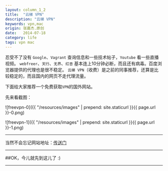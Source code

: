```yaml
---
layout: column_1_2
title:  "云梯 VPN"
description: "云梯 VPN"
keywords: vpn,mac
origin: 张嘉杰.原创
date:   2014-07-18
category: life
tags: vpn mac
---
```

忍受不了没有 `Google`、`Vagrant` 查询信息和一些技术帖子，`Youtube` 看一些直播视频。
`webfreer`、`天行`、`无界`、`红杏` 基本连上10分钟必断，而且还有病毒。百度浏览器提供的代理也是很不稳定。
`云梯 VPN`（收费）是之前的同事推荐，还算是比较稳定的，而且国内的网页不走代理流量。
<!--more-->  

下面给大家推荐一个免费获取`VPN`的国外网站。  

先来看截图：

![freevpn-0]({{ "/resources/images" | prepend: site.staticurl }}{{ page.url }}-0.png)  

![freevpn-1]({{ "/resources/images" | prepend: site.staticurl }}{{ page.url }}-1.png)  

-----------------------

当然不会忘记网站地址：<a class="button" href="http://www.freevpn.cc/account/" target="_blank">传送门</a>

-----------------------

##OK，今儿就先到这儿了 :)

-----------------------
